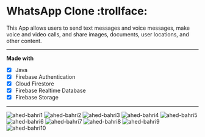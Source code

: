 # WhatsApp Clone :trollface:

This App allows users to send text messages and voice messages, make voice and video calls, and share images, documents, user locations, and other content.

***
**Made with**
- [X] Java
- [x] Firebase Authentication
- [x] Cloud Firestore
- [x] Firebase Realtime Database
- [x] Firebase Storage

***
![ahed-bahri1](https://user-images.githubusercontent.com/17449630/108064397-e79c1480-705c-11eb-8304-2dd5a8468060.png)
![ahed-bahri2](https://user-images.githubusercontent.com/17449630/108064400-e8cd4180-705c-11eb-92e6-863f104de159.png)
![ahed-bahri3](https://user-images.githubusercontent.com/17449630/108064402-e965d800-705c-11eb-97d2-7cea37b3ed50.png)
![ahed-bahri4](https://user-images.githubusercontent.com/17449630/108064405-e9fe6e80-705c-11eb-9c6a-24894d7e7230.png)
![ahed-bahri5](https://user-images.githubusercontent.com/17449630/108064406-ea970500-705c-11eb-9cb0-99d3d8f4debb.png)
![ahed-bahri6](https://user-images.githubusercontent.com/17449630/108064411-eb2f9b80-705c-11eb-91ac-9e032e6d62ca.png)
![ahed-bahri7](https://user-images.githubusercontent.com/17449630/108064412-ebc83200-705c-11eb-9443-ba0f51f658df.png)
![ahed-bahri8](https://user-images.githubusercontent.com/17449630/108064413-ec60c880-705c-11eb-831b-c52baa878b8f.png)
![ahed-bahri9](https://user-images.githubusercontent.com/17449630/108064415-ed91f580-705c-11eb-91f9-a8895c46c6e2.png)
![ahed-bahri10](https://user-images.githubusercontent.com/17449630/108064416-ee2a8c00-705c-11eb-924b-07c1a0244405.png)
